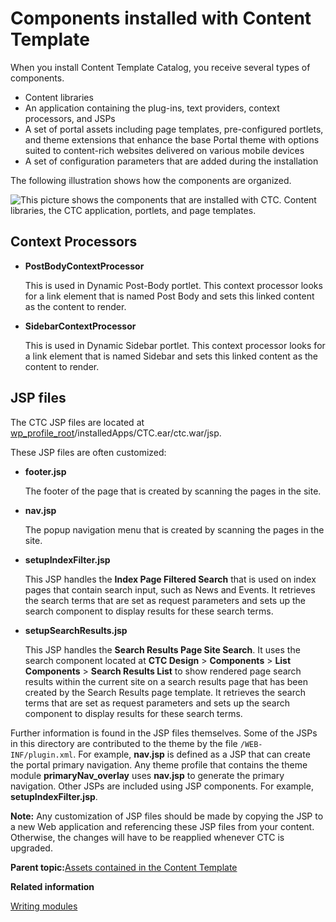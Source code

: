 # Components installed with Content Template

When you install Content Template Catalog, you receive several types of components.

-   Content libraries
-   An application containing the plug-ins, text providers, context processors, and JSPs
-   A set of portal assets including page templates, pre-configured portlets, and theme extensions that enhance the base Portal theme with options suited to content-rich websites delivered on various mobile devices
-   A set of configuration parameters that are added during the installation

The following illustration shows how the components are organized.

![This picture shows the components that are installed with CTC. Content libraries, the CTC application, portlets, and page templates.](../images/Components_small.jpg)

## Context Processors

-   **PostBodyContextProcessor**

    This is used in Dynamic Post-Body portlet. This context processor looks for a link element that is named Post Body and sets this linked content as the content to render.

-   **SidebarContextProcessor**

    This is used in Dynamic Sidebar portlet. This context processor looks for a link element that is named Sidebar and sets this linked content as the content to render.


## JSP files

The CTC JSP files are located at [wp\_profile\_root](../reference/wpsdirstr.md)/installedApps/CTC.ear/ctc.war/jsp.

These JSP files are often customized:

-   **footer.jsp**

    The footer of the page that is created by scanning the pages in the site.

-   **nav.jsp**

    The popup navigation menu that is created by scanning the pages in the site.

-   **setupIndexFilter.jsp**

    This JSP handles the **Index Page Filtered Search** that is used on index pages that contain search input, such as News and Events. It retrieves the search terms that are set as request parameters and sets up the search component to display results for these search terms.

-   **setupSearchResults.jsp**

    This JSP handles the **Search Results Page Site Search**. It uses the search component located at **CTC Design** \> **Components** \> **List Components** \> **Search Results List** to show rendered page search results within the current site on a search results page that has been created by the Search Results page template. It retrieves the search terms that are set as request parameters and sets up the search component to display results for these search terms.


Further information is found in the JSP files themselves. Some of the JSPs in this directory are contributed to the theme by the file `/WEB-INF/plugin.xml`. For example, **nav.jsp** is defined as a JSP that can create the portal primary navigation. Any theme profile that contains the theme module **primaryNav\_overlay** uses **nav.jsp** to generate the primary navigation. Other JSPs are included using JSP components. For example, **setupIndexFilter.jsp**.

**Note:** Any customization of JSP files should be made by copying the JSP to a new Web application and referencing these JSP files from your content. Otherwise, the changes will have to be reapplied whenever CTC is upgraded.

**Parent topic:**[Assets contained in the Content Template](../ctc/ctc-assets.md)

**Related information**  


[Writing modules](../dev-theme/themeopt_mod_plugin_xml.md)

